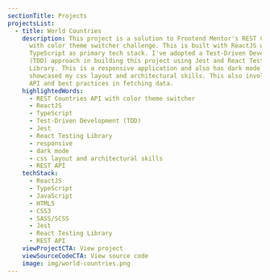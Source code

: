 ```yaml
---
sectionTitle: Projects
projectsList:
  - title: World Countries
    description: This project is a solution to Frontend Mentor's REST Countries API
      with color theme switcher challenge. This is built with ReactJS with
      TypeScript as primary tech stack. I've adopted a Test-Driven Development
      (TDD) approach in building this project using Jest and React Testing
      Library. This is a responsive application and also has dark mode which
      showcased my css layout and architectural skills. This also involves REST
      API and best practices in fetching data.
    highlightedWords:
      - REST Countries API with color theme switcher
      - ReactJS
      - TypeScript
      - Test-Driven Development (TDD)
      - Jest
      - React Testing Library
      - responsive
      - dark mode
      - css layout and architectural skills
      - REST API
    techStack:
      - ReactJS
      - TypeScript
      - JavaScript
      - HTML5
      - CSS3
      - SASS/SCSS
      - Jest
      - React Testing Library
      - REST API
    viewProjectCTA: View project
    viewSourceCodeCTA: View source code
    image: img/world-countries.png
---
```

